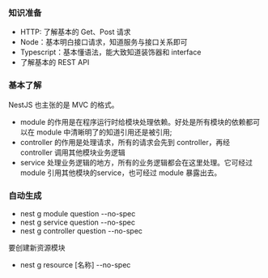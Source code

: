### 知识准备

- HTTP: 了解基本的 Get、Post 请求
- Node：基本明白接口请求，知道服务与接口关系即可
- Typescript：基本懂语法，能大致知道装饰器和 interface
- 了解基本的 REST API

### 基本了解

NestJS 也主张的是 MVC 的格式。

- module 的作用是在程序运行时给模块处理依赖。好处是所有模块的依赖都可以在 module 中清晰明了的知道引用还是被引用;
- controller 的作用是处理请求，所有的请求会先到 controller，再经 controller 调用其他模块业务逻辑
- service 处理业务逻辑的地方，所有的业务逻辑都会在这里处理。它可经过 module 引用其他模块的service，也可经过 module 暴露出去。


### 自动生成

- nest g module question --no-spec
- nest g service question --no-spec
- nest g controller question --no-spec

要创建新资源模块
- nest g resource [名称] --no-spec
